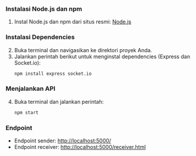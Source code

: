 ### Instalasi Node.js dan npm
1. Instal Node.js dan npm dari situs resmi: [Node.js](https://nodejs.org/)

### Instalasi Dependencies
2. Buka terminal dan navigasikan ke direktori proyek Anda.
3. Jalankan perintah berikut untuk menginstal dependencies (Express dan Socket.io):
   ```bash
   npm install express socket.io
   ```

### Menjalankan API
4. Buka terminal dan jalankan perintah:
   ```bash
   npm start
   ```

### Endpoint
- Endpoint sender: [http://localhost:5000/](http://localhost:5000/)
- Endpoint receiver: [http://localhost:5000/receiver.html](http://localhost:5000/receiver.html)
